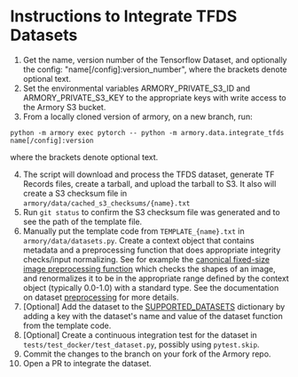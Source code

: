 # Instructions to Integrate TFDS Datasets

1. Get the name, version number of the Tensorflow Dataset, and optionally the config: "name[/config]:version_number", where the brackets denote optional text.
2. Set the environmental variables ARMORY_PRIVATE_S3_ID and ARMORY_PRIVATE_S3_KEY to the appropriate keys with write access to the Armory S3 bucket. 
3. From a locally cloned version of armory, on a new branch, run:
```
python -m armory exec pytorch -- python -m armory.data.integrate_tfds name[/config]:version
```
where the brackets denote optional text.

4. The script will download and process the TFDS dataset, generate TF Records files, create a tarball, and upload the tarball to S3. It also will create a S3 checksum file in ```armory/data/cached_s3_checksums/{name}.txt```
5. Run ```git status``` to confirm the S3 checksum file was generated and to see the path of the template file.
6. Manually put the template code from ```TEMPLATE_{name}.txt``` in ```armory/data/datasets.py```. Create a context object that contains metadata and a preprocessing function that does appropriate integrity checks/input normalizing. See for example the [canonical fixed-size image preprocessing function](https://github.com/twosixlabs/armory/blob/deb7a469bf4a7497d14fdd87eba6417b5e44589f/armory/data/datasets.py#L617-L631) which checks the shapes of an image, and renormalizes it to be in the appropriate range defined by the context object (typically 0.0-1.0) with a standard type. See the documentation on dataset [preprocessing](https://armory.readthedocs.io/en/latest/datasets/#preprocessing) for more details.
7. [Optional] Add the dataset to the [SUPPORTED_DATASETS](https://github.com/twosixlabs/armory/blob/deb7a469bf4a7497d14fdd87eba6417b5e44589f/armory/data/datasets.py#L1498-L1511) dictionary by adding a key with the dataset's name and value of the dataset function from the template code. 
8. [Optional] Create a continuous integration test for the dataset in ```tests/test_docker/test_dataset.py```, possibly using ```pytest.skip```.
9. Commit the changes to the branch on your fork of the Armory repo.
10. Open a PR to integrate the dataset.
